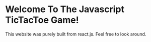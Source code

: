 # Welcome To The Javascript TicTacToe Game!

This website was purely built from react.js. Feel free to look around.
